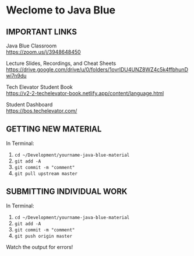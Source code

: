 # Weclome to Java Blue

## IMPORTANT LINKS

Java Blue Classroom  
<https://zoom.us/j/3948648450>

Lecture Slides, Recordings, and Cheat Sheets  
<https://drive.google.com/drive/u/0/folders/1ovrlDU4UNZ8WZ4c5k4ffbhunDwi7n9du>

Tech Elevator Student Book  
<https://v2-2-techelevator-book.netlify.app/content/language.html>

Student Dashboard  
<https://bos.techelevator.com/>

## GETTING NEW MATERIAL

In Terminal:

1. `cd ~/Development/yourname-java-blue-material`
2. `git add -A`
3. `git commit -m "comment"`
4. `git pull upstream master`

## SUBMITTING INDIVIDUAL WORK

In Terminal:

1. `cd ~/Development/yourname-java-blue-material`
2. `git add -A`
3. `git commit -m "comment"`
4. `git push origin master`

Watch the output for errors!
